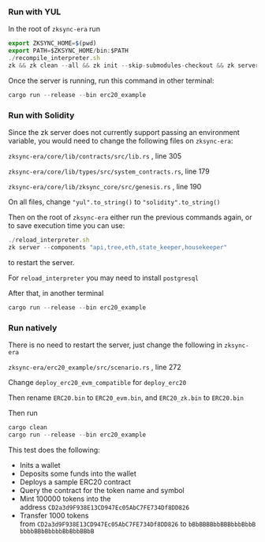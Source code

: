 ### Run with YUL

In the root of `zksync-era` run

```jsx
export ZKSYNC_HOME=$(pwd)
export PATH=$ZKSYNC_HOME/bin:$PATH
./recompile_interpreter.sh
zk && zk clean --all && zk init --skip-submodules-checkout && zk server --components "api,tree,eth,state_keeper,housekeeper"
```

Once the server is running, run this command in other terminal:

```jsx
cargo run --release --bin erc20_example
```

### Run with Solidity

Since the zk server does not currently support passing an environment variable, you would need to change the following
files on `zksync-era`:

`zksync-era/core/lib/contracts/src/lib.rs` , line 305

`zksync-era/core/lib/types/src/system_contracts.rs`, line 179

`zksync-era/core/lib/zksync_core/src/genesis.rs` , line 190

On all files, change `"yul".to_string()` to `"solidity".to_string()`

Then on the root of `zksync-era` either run the previous commands again, or to save execution time you can use:

```jsx
./reload_interpreter.sh
zk server --components "api,tree,eth,state_keeper,housekeeper"
```

to restart the server.

For `reload_interpreter` you may need to install `postgresql`

After that, in another terminal

```jsx
cargo run --release --bin erc20_example
```

### Run natively

There is no need to restart the server, just change the following in `zksync-era`

`zksync-era/erc20_example/src/scenario.rs` , line 272

Change `deploy_erc20_evm_compatible` for `deploy_erc20`

Then rename `ERC20.bin` to `ERC20_evm.bin`, and `ERC20_zk.bin` to `ERC20.bin`

Then run

```jsx
cargo clean
cargo run --release --bin erc20_example
```

This test does the following:

- Inits a wallet
- Deposits some funds into the wallet
- Deploys a sample ERC20 contract
- Query the contract for the token name and symbol
- Mint 100000 tokens into the address `CD2a3d9F938E13CD947Ec05AbC7FE734Df8DD826`
- Transfer 1000 tokens from `CD2a3d9F938E13CD947Ec05AbC7FE734Df8DD826` to `bBbBBBBbbBBBbbbBbbBbbbbBBbBbbbbBbBbbBBbB`
